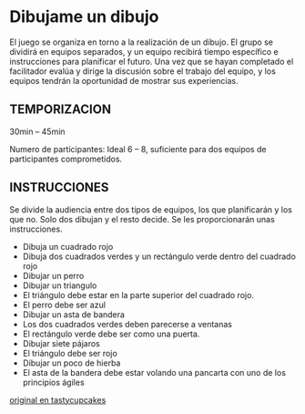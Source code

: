 # Dibujame un dibujo

El juego se organiza en torno a la realización de un dibujo. El grupo se dividirá en equipos separados, y un equipo recibirá tiempo específico e instrucciones para planificar el futuro. Una vez que se hayan completado el facilitador evalúa y dirige la discusión sobre el trabajo del equipo, y los equipos tendrán la oportunidad de mostrar sus experiencias.

## TEMPORIZACION

30min – 45min

Numero de participantes: Ideal 6 – 8, suficiente para dos equipos de participantes comprometidos.

## INSTRUCCIONES

Se divide la audiencia entre dos tipos de equipos, los que planificarán y los que no. Solo dos dibujan y el resto decide. Se les proporcionarán unas instrucciones.

- Dibuja un cuadrado rojo
- Dibuja dos cuadrados verdes y un rectángulo verde dentro del cuadrado rojo
- Dibujar un perro
- Dibujar un triangulo
- El triángulo debe estar en la parte superior del cuadrado rojo.
- El perro debe ser azul
- Dibujar un asta de bandera
- Los dos cuadrados verdes deben parecerse a ventanas
- El rectángulo verde debe ser como una puerta.
- Dibujar siete pájaros
- El triángulo debe ser rojo
- Dibujar un poco de hierba
- El asta de la bandera debe estar volando una pancarta con uno de los principios ágiles

[original en tastycupcakes](https://www.tastycupcakes.org/2016/09/to-plan-or-not-to-plan/)
